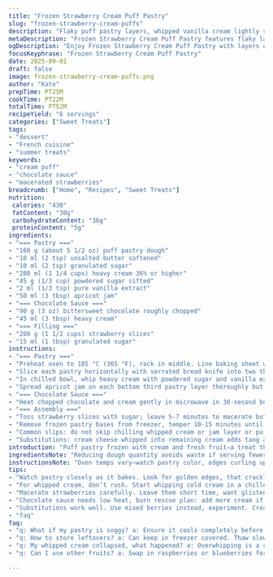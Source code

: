 ```yaml
---
title: "Frozen Strawberry Cream Puff Pastry"
slug: "frozen-strawberry-cream-puffs"
description: "Flaky puff pastry layers, whipped vanilla cream lightly sweetened, and fresh macerated strawberries. Silky dark chocolate sauce ganache drizzled last. Chill to firm, making handheld frozen delights. Puff baked golden, flaky crackle. Whip cream stiff, fold carefully. Strawberries soak in sugar releasing bright juice, no watery mush. Dark chocolate and cream melted smooth, perfect for drizzling. Practical twists: cream cheese replacing some butter adds tang, berry jam swapped with apricot for surprising depth. Timing flexible, look for golden puff, stiff peak cream, and juicy but intact berry slices."
metaDescription: "Frozen Strawberry Cream Puff Pastry features flaky layers, whipped cream, macerated strawberries, and dark chocolate sauce. A refreshing treat."
ogDescription: "Enjoy Frozen Strawberry Cream Puff Pastry with layers of flaky pastry, light whipped cream, and fresh strawberries, topped with rich chocolate sauce."
focusKeyphrase: "Frozen Strawberry Cream Puff Pastry"
date: 2025-09-01
draft: false
image: frozen-strawberry-cream-puffs.png
author: "Kate"
prepTime: PT25M
cookTime: PT22M
totalTime: PT52M
recipeYield: "6 servings"
categories: ["Sweet Treats"]
tags:
- "dessert"
- "French cuisine"
- "summer treats"
keywords:
- "cream puff"
- "chocolate sauce"
- "macerated strawberries"
breadcrumb: ["Home", "Recipes", "Sweet Treats"]
nutrition: 
 calories: "430"
 fatContent: "30g"
 carbohydrateContent: "36g"
 proteinContent: "5g"
ingredients:
- "=== Pastry ==="
- "160 g (about 5 1/2 oz) puff pastry dough"
- "10 ml (2 tsp) unsalted butter softened"
- "10 ml (2 tsp) granulated sugar"
- "280 ml (1 1/4 cups) heavy cream 36% or higher"
- "45 g (1/3 cup) powdered sugar sifted"
- "2 ml (1/3 tsp) pure vanilla extract"
- "50 ml (3 tbsp) apricot jam"
- "=== Chocolate Sauce ==="
- "90 g (3 oz) bittersweet chocolate roughly chopped"
- "45 ml (3 tbsp) heavy cream"
- "=== Filling ==="
- "200 g (1 1/2 cups) strawberry slices"
- "15 ml (1 tbsp) granulated sugar"
instructions:
- "=== Pastry ==="
- "Preheat oven to 185 °C (365 °F), rack in middle. Line baking sheet with parchment. Flour surface lightly, roll dough to a rough 22 x 20 cm square. No obsessing over size. Brush softened butter over top evenly with quick strokes, sprinkle sugar evenly but not thickly. Cut into 6 rectangles approx 12 x 7 cm. Transfer gently to sheet, leaving space. Bake 18-22 minutes, watch golden puff, listen for that crisp crackle when tapping. Cooling until completely room temp ensures layers stay separate when slicing."
- "Slice each pastry horizontally with serrated bread knife into two thin halves. Use gentle sawing to avoid crumbling. Reserve bottom and top layers separately."
- "In chilled bowl, whip heavy cream with powdered sugar and vanilla extract to stiff peaks. Underover whipping ruins texture; stop when firm peaks hold but not grainy. If cream overheats, whisk in a few drops cold milk to rescue smoothness."
- "Spread apricot jam on each bottom third pastry layer thoroughly but thinly; jam moisture prevents dry bites. Spoon or pipe whipped cream atop jam, smoothing but not squashing airiness. Freeze fully assembled bases for 2.5 to 3 hours or until firm. This firmness keeps layers distinct and shapes stable when bitten."
- "=== Chocolate Sauce ==="
- "Heat chopped chocolate and cream gently in microwave in 30-second bursts. Stir after each until velvety smooth. Avoid overheating, burnt chocolate tastes bitter. Let cool to room temp, sauce thickening slightly for better drizzle, not runny pool."
- "=== Assembly ==="
- "Toss strawberry slices with sugar; leave 5-7 minutes to macerate but keep shape. Juices should be glistening but not watery. Excess liquid can sog layers; drain if needed."
- "Remove frozen pastry bases from freezer, temper 10-15 minutes until soft enough to bite but still cold. Spoon strawberry mixture over cream. Drizzle chocolate sauce in thin streams. Top with reserved pastry halves, press lightly to seal but not crush. Serve immediately or keep in freezer covered; thaw 8-10 minutes before eating for best cream texture."
- "Common slips: do not skip chilling whipped cream or jam layer or puff collapses. Use serrated knife for clean cuts. Watch oven closely; burnt spots happen suddenly."
- "Substitutions: cream cheese whipped into remaining cream adds tang and stability. Mixed berries instead of strawberries shifts flavor profile. Swap apricot jam for strawberry preserves to amplify berry notes. Dark chocolate can be swapped for milk chocolate for sweeter sauce but watch sugar balance."
introduction: "Puff pastry frozen with cream and fresh fruit—a treat that’s all texture. Layer crisp golden squares with light vanilla chantilly whipped to peaks that hold shape in cold. Strawberries soaked just enough, not soggy. Apricot jam adds subtle background fruitiness that cuts the richness. Dark chocolate sauce, molten then simmer-cooled, slicked generously. Freezing stabilizes layers making handheld bites with crackle, cream silk, and bright berry pop. Broken steps ruin delicate layers. Too soft cream? Too wet berries? Watch signals: golden crust, firm peaks, juicing versus drowning fruits. Easy to do with care and watchful eye."
ingredientsNote: "Reducing dough quantity avoids waste if serving fewer. Softer butter spreads evenly, creating caramelized sugar pockets enhancing texture. Using heavier cream (36%+) ensures proper stiffness when whipped; lower fat creams rarely hold peak. Sifting powdered sugar prevents grit when whipping. Apricot jam works better than strawberry or other flavors as it balances tart and sweet without overpowering berry topping. For a twist: replace butter in dough brushing with light olive oil for slight fruitiness, or add zest of lemon in cream for fresh aromatic lift. Chocolate sauce kept simple; adding pinch of chili or espresso powder adds depth for advanced palates. Using fresh but firm strawberries prevents mush. If berries overly ripe or watery, pat dry or toss with coarse sugar to draw out moisture slightly before adding to reduce sogginess."
instructionsNote: "Oven temps vary—watch pastry color, edges curling up, little crackle sound when tapping signals doneness rather than strict time. Cooling pastry fully before slicing critical—warm layers tear messy. Serrated knife preferred for cutting to avoid smashing air pockets. Whip cream in cold bowl, cold cream—warm conditions cause failure or runny cream. Stop whipping at stiff peaks, overworking causes butter formation and grainy texture. Spreading jam as barrier traps moisture and flavor under cream preventing soggy pastry bottom. Freeze assembled bases to harden cream and jam layers before adding berries to prevent sliding or collapsing. Chocolate melts best in short intervals; stir often to prevent scorching. Macerating strawberries draws juices out enhancing sweetness but keep short duration to avoid liquid pooling. Assemble just before serving, avoid thawing fully or pastry loses crunch. For last-minute fix, brush raw dough rectangles with butter and sugar, bake crisp crackers to serve alongside whipped cream and berries for deconstructed version."
tips:
- "Watch pastry closely as it bakes. Look for golden edges, that crackling sound, signals doneness. Cool fully before slicing—warm layers tear. Sharp serrated knife needed for clean cuts. If pastry puffs unevenly, give it time, oven heat fluctuates."
- "For whipped cream, don’t rush. Start whipping cold cream in a chilled bowl. Stiff peaks mean stop—overwhipped cream turns grainy. Adding milk helps rescue, trick for texture. Sifting powdered sugar essential for smooth mix."
- "Macerate strawberries carefully. Leave them short time, want glistening juice not a pool. If juice is too much, drain excess before layering. Avoid sogginess ruining layers. Firm berries help in keeping shape when assembling."
- "Chocolate sauce needs low heat, burn rescue plan: add more cream if too thick. Stir frequently. Thin streams drizzle better. Let cool slightly, thicken for drizzling. Watch out for bitterness if overheated."
- "Substitutions work well. Use mixed berries instead, experiment. Cream cheese can replace some butter in whipped cream for tang. Apricot jam gives depth—switch for other jams with similar balance."
- "faq"
faq:
- "q: What if my pastry is soggy? a: Ensure it cools completely before slicing. Monitor baking closely. Golden and crisp is the goal. If underbaked, try again with adjustments."
- "q: How to store leftovers? a: Can keep in freezer covered. Thaw slowly for best texture. Avoid heating in microwave; layers collapse. Best enjoyed fresh."
- "q: My whipped cream collapsed, what happened? a: Overwhipping is a common issue. Watch peaks; stop at stiff. Cream must be cold, avoid warm conditions. Try again with fresh approach."
- "q: Can I use other fruits? a: Swap in raspberries or blueberries for a twist. Adjust sugar based on fruit sweetness. Keep juices in check as with strawberries."

---
```

